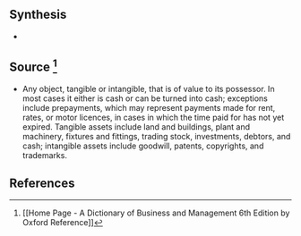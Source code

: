 ## Synthesis
- 
## Source [^1]
- Any object, tangible or intangible, that is of value to its possessor. In most cases it either is cash or can be turned into cash; exceptions include prepayments, which may represent payments made for rent, rates, or motor licences, in cases in which the time paid for has not yet expired. Tangible assets include land and buildings, plant and machinery, fixtures and fittings, trading stock, investments, debtors, and cash; intangible assets include goodwill, patents, copyrights, and trademarks.
## References

[^1]: [[Home Page - A Dictionary of Business and Management 6th Edition by Oxford Reference]]